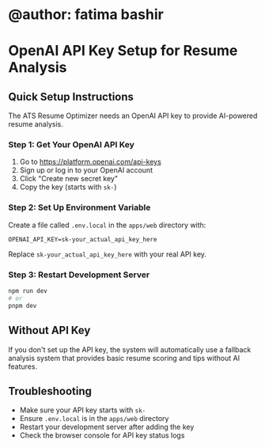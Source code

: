 # @author: fatima bashir
# OpenAI API Key Setup for Resume Analysis

## Quick Setup Instructions

The ATS Resume Optimizer needs an OpenAI API key to provide AI-powered resume analysis.

### Step 1: Get Your OpenAI API Key
1. Go to https://platform.openai.com/api-keys
2. Sign up or log in to your OpenAI account  
3. Click "Create new secret key"
4. Copy the key (starts with `sk-`)

### Step 2: Set Up Environment Variable
Create a file called `.env.local` in the `apps/web` directory with:

```
OPENAI_API_KEY=sk-your_actual_api_key_here
```

Replace `sk-your_actual_api_key_here` with your real API key.

### Step 3: Restart Development Server
```bash
npm run dev
# or
pnpm dev
```

## Without API Key
If you don't set up the API key, the system will automatically use a fallback analysis system that provides basic resume scoring and tips without AI features.

## Troubleshooting
- Make sure your API key starts with `sk-`
- Ensure `.env.local` is in the `apps/web` directory
- Restart your development server after adding the key
- Check the browser console for API key status logs

